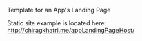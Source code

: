 Template for an App's Landing Page

Static site example is located here: http://chiragkhatri.me/appLandingPageHost/